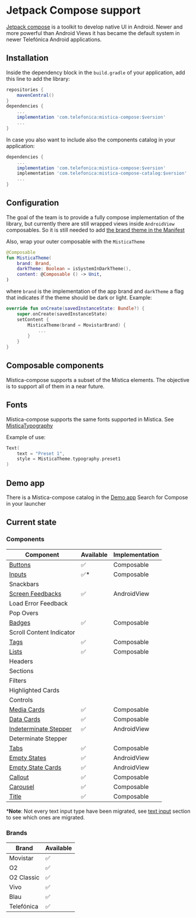 # Jetpack Compose support

[Jetpack compose](https://developer.android.com/jetpack/compose) is a toolkit to develop native UI in Android. Newer and more powerful than Android Views it has
became the default system in newer Telefónica Android applications.

## Installation

Inside the dependency block in the `build.gradle` of your application, add this line to add the library:

```groovy
repositories {
    mavenCentral()
}
dependencies {
    ...
    implementation 'com.telefonica:mistica-compose:$version'
    ...
}
```

In case you also want to include also the components catalog in your application:

```groovy
dependencies {
    ...
    implementation 'com.telefonica:mistica-compose:$version'
    implementation 'com.telefonica:mistica-compose-catalog:$version'
    ...
}
```

## Configuration

The goal of the team is to provide a fully compose implementation of the library, but currently there are still wrapped views inside `AndroidView` composables.
So it is still needed to add [the brand theme in the Manifest](../../../../../../../../README.md#configuration)

Also, wrap your outer composable with the `MisticaTheme`

```kotlin
@Composable
fun MisticaTheme(
    brand: Brand,
    darkTheme: Boolean = isSystemInDarkTheme(),
    content: @Composable () -> Unit,
)
```

where `brand` is the implementation of the app brand and `darkTheme` a flag that indicates if the theme should be dark or light. Example:

```kotlin
override fun onCreate(savedInstanceState: Bundle?) {
    super.onCreate(savedInstanceState)
    setContent {
        MisticaTheme(brand = MovistarBrand) {
            ...
        }
    }
}
```

## Composable components

Mística-compose supports a subset of the Mística elements. The objective is to support all of them in a near future.

## Fonts

Mística-compose supports the same fonts supported in Mística.
See [MisticaTypography](https://github.com/Telefonica/mistica-android/blob/main/library/src/main/java/com/telefonica/mistica/compose/theme/text/MisticaTypography.kt#L14)

Example of use:

```kotlin
Text(
    text = "Preset 1",
    style = MisticaTheme.typography.preset1
)
```

## Demo app

There is a Mística-compose catalog in the [Demo app](https://github.com/Telefonica/mistica-android/blob/main/README.md#demo-app) Search for Compose in your
launcher

## Current state

### Components

| Component                                        | Available | Implementation |
|--------------------------------------------------|-----------|----------------|
| [Buttons](./button/README.md)                    | ✅         | Composable     |
| [Inputs](./input/README.md)                      | ✅*        | Composable     |
| Snackbars                                        |           |                |    				
| [Screen Feedbacks](./feedback/README.md)         | ✅         | AndroidView    |
| Load Error Feedback                              |           |                |    							
| Pop Overs                                        |           |                |    				
| [Badges](./badge/README.md)                      | ✅         | Composable     |
| Scroll Content Indicator                         |           |                |    								
| [Tags](./tag/README.md)                          | ✅         | Composable     |
| [Lists](./list/README.md)                        | ✅️        | Composable     |
| Headers                                          |           |                |    				
| Sections                                         |           |                |    				
| Filters                                          |           |                |    				
| Highlighted Cards                                |           |                |    						
| Controls                                         |           |                |    				
| [Media Cards](./card/mediacard/README.md)        | ✅️        | Composable     |
| [Data Cards](./card/datacard/README.md)          | ✅️        | Composable     |
| [Indeterminate Stepper](./stepper/README.md)     | ✅️        | AndroidView    |
| Determinate Stepper                              |           |                |
| [Tabs](./tabs/README.md)                         | ✅         | Composable     |
| [Empty States](./emptystate/screen/README.md)    | ✅         | AndroidView    |
| [Empty State Cards](./emptystate/card/README.md) | ✅         | AndroidView    |
| [Callout](./callout/README.md)                   | ✅         | Composable     |
| [Carousel](./carousel/README.md)                 | ✅️        | Composable     |
| [Title](./title/README.md)                       | ✅         | Composable     |

***Note**: Not every text input type have been migrated,
see [text input](https://github.com/Telefonica/mistica-android/tree/main/library/src/main/java/com/telefonica/mistica/compose/input/README.md) section to see
which ones are migrated.

### Brands

| Brand              | Available |
|--------------------|-----------|
| Movistar           | ✅         |
| O2                 | ✅         |
| O2 Classic         | ✅         |
| Vivo               | ✅         |
| Blau               | ✅         |
| Telefónica         | ✅         |
